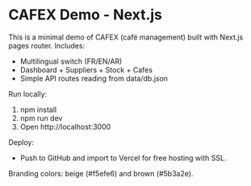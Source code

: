 
# CAFEX Demo - Next.js

This is a minimal demo of CAFEX (café management) built with Next.js pages router.
Includes:
- Multilingual switch (FR/EN/AR)
- Dashboard + Suppliers + Stock + Cafes
- Simple API routes reading from data/db.json

Run locally:
1. npm install
2. npm run dev
3. Open http://localhost:3000

Deploy:
- Push to GitHub and import to Vercel for free hosting with SSL.

Branding colors: beige (#f5efe6) and brown (#5b3a2e).
